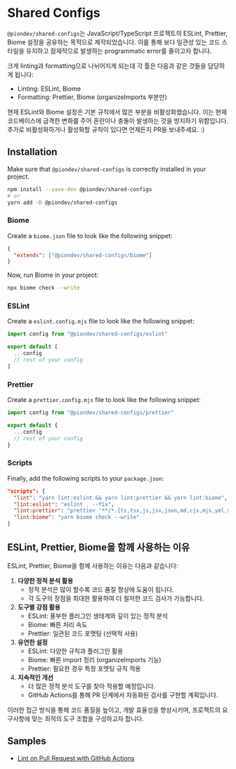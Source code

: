# Shared Configs

`@piondev/shared-configs`는 JavaScript/TypeScript 프로젝트의 ESLint, Prettier, Biome 설정을 공유하는 목적으로 제작되었습니다.
이를 통해 보다 일관성 있는 코드 스타일을 유지하고 잠재적으로 발생하는 programmatic error를 줄이고자 합니다.

크게 linting과 formatting으로 나뉘어지게 되는데 각 툴은 다음과 같은 것들을 담당하게 됩니다:

- Linting: ESLint, Biome
- Formatting: Prettier, Biome (organizeImports 부분만)

현재 ESLint와 Biome 설정은 기본 규칙에서 많은 부분을 비활성화했습니다. 이는 현재 코드베이스에 급격한 변화를 주어 혼란이나 충돌이 발생하는 것을 방지하기 위함입니다.
추가로 비활성화하거나 활성화할 규칙이 있다면 언제든지 PR을 보내주세요. :)

## Installation

Make sure that `@piondev/shared-configs` is correctly installed in your project.

```sh
npm install --save-dev @piondev/shared-configs
# or
yarn add -D @piondev/shared-configs
```

### Biome

Create a `biome.json` file to look like the following snippet:

```json
{
  "extends": ["@piondev/shared-configs/biome"]
}
```

Now, run Biome in your project:

```sh
npx biome check --write
```

### ESLint

Create a `eslint.config.mjs` file to look like the following snippet:

```js
import config from "@piondev/shared-configs/eslint"

export default [
  ...config
  // rest of your config
]
```

### Prettier

Create a `prettier.config.mjs` file to look like the following snippet:

```js
import config from "@piondev/shared-configs/prettier"

export default {
  ...config
  // rest of your config
}
```

### Scripts

Finally, add the following scripts to your `package.json`:

```json
"scripts": {
  "lint": "yarn lint:eslint && yarn lint:prettier && yarn lint:biome",
  "lint:eslint": "eslint . --fix",
  "lint:prettier": "prettier '**/*.{ts,tsx,js,jsx,json,md,cjs,mjs,yml,yaml}' --write",
  "lint:biome": "yarn biome check --write"
}
```

## ESLint, Prettier, Biome을 함께 사용하는 이유

ESLint, Prettier, Biome을 함께 사용하는 이유는 다음과 같습니다:

1. **다양한 정적 분석 활용**
   - 정적 분석은 많이 할수록 코드 품질 향상에 도움이 됩니다.
   - 각 도구의 장점을 최대한 활용하여 더 철저한 코드 검사가 가능합니다.
1. **도구별 강점 활용**
   - ESLint: 풍부한 플러그인 생태계와 깊이 있는 정적 분석
   - Biome: 빠른 처리 속도
   - Prettier: 일관된 코드 포맷팅 (선택적 사용)
1. **유연한 설정**
   - ESLint: 다양한 규칙과 플러그인 활용
   - Biome: 빠른 import 정리 (organizeImports 기능)
   - Prettier: 필요한 경우 특정 포맷팅 규칙 적용
1. **지속적인 개선**
   - 더 많은 정적 분석 도구를 찾아 적용할 예정입니다.
   - GitHub Actions를 통해 PR 단계에서 자동화된 검사를 구현할 계획입니다.

이러한 접근 방식을 통해 코드 품질을 높이고, 개발 효율성을 향상시키며, 프로젝트의 요구사항에 맞는 최적의 도구 조합을 구성하고자 합니다.

## Samples

- [Lint on Pull Request with GitHub Actions](./samples/lint.yml)
